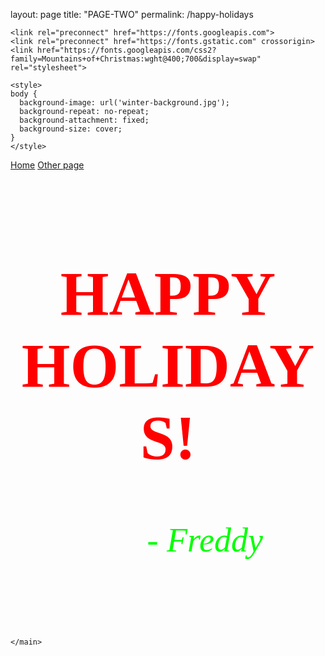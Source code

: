 layout: page
title: "PAGE-TWO"
permalink: /happy-holidays

<!DOCTYPE html>
<html lang="en">
  <head>
    <title style="text-align: Center">HAPPY HOLIDAYS!</title>
    <meta charset="UTF-8" />
    <meta name="viewport" content="width=device-width" />
    <link rel="stylesheet" href="styles.css" />
    <script type="module" src="script.js"></script>
    
    <link rel="preconnect" href="https://fonts.googleapis.com">
    <link rel="preconnect" href="https://fonts.gstatic.com" crossorigin>
    <link href="https://fonts.googleapis.com/css2?family=Mountains+of+Christmas:wght@400;700&display=swap" rel="stylesheet">

    <style>
    body {
      background-image: url('winter-background.jpg');
      background-repeat: no-repeat;
      background-attachment: fixed;
      background-size: cover;
    }
    </style>
  </head>
  <body>
    <nav>
      <a href="/winter-themed-website/">Home</a>
      <a href="/winter-themed-website/" aria-current="page">Other page</a>
    </nav>
    <main>
      <h1 style="text-align: Center; color: #FF0000; font-family: Mountains of Christmas; font-size: 100px">
        HAPPY HOLIDAYS!
      </h1>
      <h6 style="text-align: Right; color: #00FF00; font-family: Mountains of Christmas; font-size: 54px; padding: 0px 100px 0px 0px">
         - Freddy
      </h1>

    </main>
  </body>
</html>
